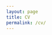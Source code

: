```yaml
---
layout: page
title: CV
permalink: /cv/
---
```


<object data="Dawson-Ren-CV.pdf" width="750" height="967" type='application/pdf' />
